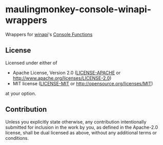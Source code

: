 # maulingmonkey-console-winapi-wrappers

Wrappers for [winapi](https://docs.rs/winapi/)'s [Console Functions](https://docs.microsoft.com/en-us/windows/console/console-functions)

<!--
[![GitHub](https://img.shields.io/github/stars/MaulingMonkey/maulingmonkey-console-winapi-wrappers.svg?label=GitHub&style=social)](https://github.com/MaulingMonkey/maulingmonkey-console-winapi-wrappers)
[![crates.io](https://img.shields.io/crates/v/maulingmonkey-console-winapi-wrappers.svg)](https://crates.io/crates/maulingmonkey-console-winapi-wrappers)
[![docs.rs](https://docs.rs/maulingmonkey-console-winapi-wrappers/badge.svg)](https://docs.rs/maulingmonkey-console-winapi-wrappers)
[![License](https://img.shields.io/crates/l/maulingmonkey-console-winapi-wrappers.svg)](https://github.com/MaulingMonkey/maulingmonkey-console-winapi-wrappers)
[![Build Status](https://github.com/MaulingMonkey/maulingmonkey-console-winapi-wrappers/workflows/Rust/badge.svg)](https://github.com/MaulingMonkey/maulingmonkey-console-winapi-wrappers/actions?query=workflow%3Arust)
-->
<!-- [![dependency status](https://deps.rs/repo/github/MaulingMonkey/maulingmonkey-console-winapi-wrappers/status.svg)](https://deps.rs/repo/github/MaulingMonkey/maulingmonkey-console-winapi-wrappers) -->



<h2 name="license">License</h2>

Licensed under either of

* Apache License, Version 2.0 ([LICENSE-APACHE](LICENSE-APACHE) or http://www.apache.org/licenses/LICENSE-2.0)
* MIT license ([LICENSE-MIT](LICENSE-MIT) or http://opensource.org/licenses/MIT)

at your option.



<h2 name="contribution">Contribution</h2>

Unless you explicitly state otherwise, any contribution intentionally submitted
for inclusion in the work by you, as defined in the Apache-2.0 license, shall be
dual licensed as above, without any additional terms or conditions.
